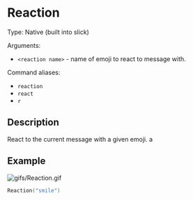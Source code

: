 # Reaction

Type: Native (built into slick)

Arguments:
- `<reaction name>` - name of emoji to react to message with.

Command aliases:
- `reaction`
- `react`
- `r`

## Description
React to the current message with a given emoji.
a
## Example

![gifs/Reaction.gif](gifs/Reaction.gif)

```lua
Reaction("smile")
```
